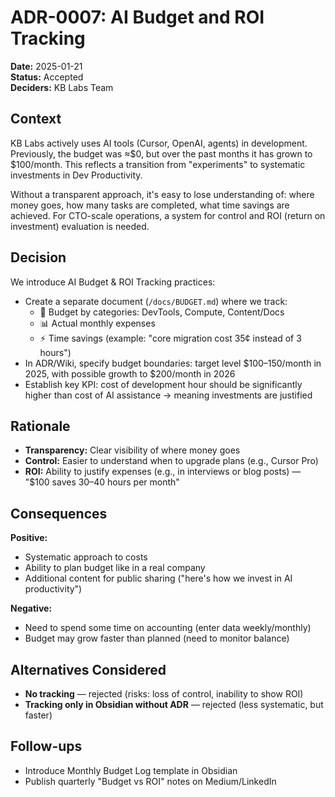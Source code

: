 # ADR-0007: AI Budget and ROI Tracking

**Date:** 2025-01-21  
**Status:** Accepted  
**Deciders:** KB Labs Team  

## Context

KB Labs actively uses AI tools (Cursor, OpenAI, agents) in development. Previously, the budget was ≈$0, but over the past months it has grown to $100/month. This reflects a transition from "experiments" to systematic investments in Dev Productivity.

Without a transparent approach, it's easy to lose understanding of: where money goes, how many tasks are completed, what time savings are achieved. For CTO-scale operations, a system for control and ROI (return on investment) evaluation is needed.

## Decision

We introduce AI Budget & ROI Tracking practices:
- Create a separate document (`/docs/BUDGET.md`) where we track:
  - 🧾 Budget by categories: DevTools, Compute, Content/Docs
  - 📊 Actual monthly expenses
  - ⚡ Time savings (example: "core migration cost 35¢ instead of 3 hours")
- In ADR/Wiki, specify budget boundaries: target level $100–150/month in 2025, with possible growth to $200/month in 2026
- Establish key KPI: cost of development hour should be significantly higher than cost of AI assistance → meaning investments are justified

## Rationale

- **Transparency:** Clear visibility of where money goes
- **Control:** Easier to understand when to upgrade plans (e.g., Cursor Pro)
- **ROI:** Ability to justify expenses (e.g., in interviews or blog posts) — "$100 saves 30–40 hours per month"

## Consequences

**Positive:**
- Systematic approach to costs
- Ability to plan budget like in a real company
- Additional content for public sharing ("here's how we invest in AI productivity")

**Negative:**
- Need to spend some time on accounting (enter data weekly/monthly)
- Budget may grow faster than planned (need to monitor balance)

## Alternatives Considered

- **No tracking** — rejected (risks: loss of control, inability to show ROI)
- **Tracking only in Obsidian without ADR** — rejected (less systematic, but faster)

## Follow-ups

- Introduce Monthly Budget Log template in Obsidian
- Publish quarterly "Budget vs ROI" notes on Medium/LinkedIn